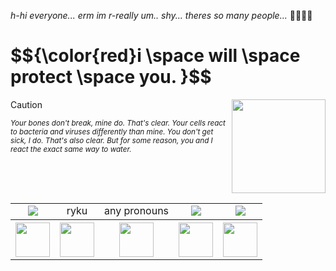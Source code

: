 <em>h-hi everyone... erm im r-really um.. shy... theres so many people...</em> 🥺🍼🌹✨
<h1> $${\color{red}i \space will \space protect \space you. }$$</h1>
<table align="right">
  <div align="center">
    <tr>
       <tr align="center">
      <td><img src="https://ellezag.neocities.org/images/arahamu.gif"></td>
      <td>ryku</td>
      <td>any pronouns</td>
      <td><img src="https://images-wixmp-ed30a86b8c4ca887773594c2.wixmp.com/f/dc6a6c7a-4360-4519-a52d-5aa34ce8d0b5/dc0uh6t-5aec1154-1f74-4017-a148-7f48ad365243.gif?token=eyJ0eXAiOiJKV1QiLCJhbGciOiJIUzI1NiJ9.eyJzdWIiOiJ1cm46YXBwOjdlMGQxODg5ODIyNjQzNzNhNWYwZDQxNWVhMGQyNmUwIiwiaXNzIjoidXJuOmFwcDo3ZTBkMTg4OTgyMjY0MzczYTVmMGQ0MTVlYTBkMjZlMCIsIm9iaiI6W1t7InBhdGgiOiJcL2ZcL2RjNmE2YzdhLTQzNjAtNDUxOS1hNTJkLTVhYTM0Y2U4ZDBiNVwvZGMwdWg2dC01YWVjMTE1NC0xZjc0LTQwMTctYTE0OC03ZjQ4YWQzNjUyNDMuZ2lmIn1dXSwiYXVkIjpbInVybjpzZXJ2aWNlOmZpbGUuZG93bmxvYWQiXX0.rcDeAELXBIPfvcpYbhzgZ7qcf-TG98nAYvHh_G2XnAY"></td>
      <td><img src="https://images-wixmp-ed30a86b8c4ca887773594c2.wixmp.com/f/8f00f49c-b8a8-4da1-8920-241ac37da4e7/doii81-704b3509-02bf-47ec-8e20-774481488922.gif?token=eyJ0eXAiOiJKV1QiLCJhbGciOiJIUzI1NiJ9.eyJzdWIiOiJ1cm46YXBwOjdlMGQxODg5ODIyNjQzNzNhNWYwZDQxNWVhMGQyNmUwIiwiaXNzIjoidXJuOmFwcDo3ZTBkMTg4OTgyMjY0MzczYTVmMGQ0MTVlYTBkMjZlMCIsIm9iaiI6W1t7InBhdGgiOiJcL2ZcLzhmMDBmNDljLWI4YTgtNGRhMS04OTIwLTI0MWFjMzdkYTRlN1wvZG9paTgxLTcwNGIzNTA5LTAyYmYtNDdlYy04ZTIwLTc3NDQ4MTQ4ODkyMi5naWYifV1dLCJhdWQiOlsidXJuOnNlcnZpY2U6ZmlsZS5kb3dubG9hZCJdfQ.ggg8nesKoiTtnzqqcFBKvXHrLca7epb4RRuY1Awz7qc"></td>
    </tr>
      <th><img src="https://images-wixmp-ed30a86b8c4ca887773594c2.wixmp.com/f/fbd8162b-d743-40fe-96f7-473ae5e14c36/d7o1qxl-5f5c71ca-55d2-4c73-91aa-24214f8db414.gif?token=eyJ0eXAiOiJKV1QiLCJhbGciOiJIUzI1NiJ9.eyJzdWIiOiJ1cm46YXBwOjdlMGQxODg5ODIyNjQzNzNhNWYwZDQxNWVhMGQyNmUwIiwiaXNzIjoidXJuOmFwcDo3ZTBkMTg4OTgyMjY0MzczYTVmMGQ0MTVlYTBkMjZlMCIsIm9iaiI6W1t7InBhdGgiOiJcL2ZcL2ZiZDgxNjJiLWQ3NDMtNDBmZS05NmY3LTQ3M2FlNWUxNGMzNlwvZDdvMXF4bC01ZjVjNzFjYS01NWQyLTRjNzMtOTFhYS0yNDIxNGY4ZGI0MTQuZ2lmIn1dXSwiYXVkIjpbInVybjpzZXJ2aWNlOmZpbGUuZG93bmxvYWQiXX0.2jF-w4hfXtqJo3zD0VKCO21CKOowhYoGtuJeZ71gT-o" height="55"></th>
      <th><img src="https://images-wixmp-ed30a86b8c4ca887773594c2.wixmp.com/f/9685621e-32f1-4862-8dc1-2e59c42a5252/dau6r31-8a7a49b3-5f16-4c3d-b1b7-1ee272df3f2a.gif?token=eyJ0eXAiOiJKV1QiLCJhbGciOiJIUzI1NiJ9.eyJzdWIiOiJ1cm46YXBwOjdlMGQxODg5ODIyNjQzNzNhNWYwZDQxNWVhMGQyNmUwIiwiaXNzIjoidXJuOmFwcDo3ZTBkMTg4OTgyMjY0MzczYTVmMGQ0MTVlYTBkMjZlMCIsIm9iaiI6W1t7InBhdGgiOiJcL2ZcLzk2ODU2MjFlLTMyZjEtNDg2Mi04ZGMxLTJlNTljNDJhNTI1MlwvZGF1NnIzMS04YTdhNDliMy01ZjE2LTRjM2QtYjFiNy0xZWUyNzJkZjNmMmEuZ2lmIn1dXSwiYXVkIjpbInVybjpzZXJ2aWNlOmZpbGUuZG93bmxvYWQiXX0.QdNSOKiT-PP9jQ0fgJHxUHmtUlXdYiM1d48l9zCKkf4" height="55"></th>
      <th><img src="https://images-wixmp-ed30a86b8c4ca887773594c2.wixmp.com/f/6a4599d1-b510-4993-9349-22a196394b45/d1c1ztv-7e4ccdee-c493-4731-85c2-424c78b9490e.jpg/v1/fill/w_100,h_57,q_75,strp/i_m_gonna_eat_you_stamp_by_inumoshi_d1c1ztv-fullview.jpg?token=eyJ0eXAiOiJKV1QiLCJhbGciOiJIUzI1NiJ9.eyJzdWIiOiJ1cm46YXBwOjdlMGQxODg5ODIyNjQzNzNhNWYwZDQxNWVhMGQyNmUwIiwiaXNzIjoidXJuOmFwcDo3ZTBkMTg4OTgyMjY0MzczYTVmMGQ0MTVlYTBkMjZlMCIsIm9iaiI6W1t7ImhlaWdodCI6Ijw9NTciLCJwYXRoIjoiXC9mXC82YTQ1OTlkMS1iNTEwLTQ5OTMtOTM0OS0yMmExOTYzOTRiNDVcL2QxYzF6dHYtN2U0Y2NkZWUtYzQ5My00NzMxLTg1YzItNDI0Yzc4Yjk0OTBlLmpwZyIsIndpZHRoIjoiPD0xMDAifV1dLCJhdWQiOlsidXJuOnNlcnZpY2U6aW1hZ2Uub3BlcmF0aW9ucyJdfQ.dPoGbJfSYnNZUm6w-hxerRuVgHr-rUiNl0Ux-Nj0CDw" height="55"></th>
      <th><img src="https://images-wixmp-ed30a86b8c4ca887773594c2.wixmp.com/f/b01f2d65-43ac-40f3-b0e7-e9f72548e666/d12bdtg-6f0e6df6-4ee3-4c34-9f44-846e075f321c.gif?token=eyJ0eXAiOiJKV1QiLCJhbGciOiJIUzI1NiJ9.eyJzdWIiOiJ1cm46YXBwOjdlMGQxODg5ODIyNjQzNzNhNWYwZDQxNWVhMGQyNmUwIiwiaXNzIjoidXJuOmFwcDo3ZTBkMTg4OTgyMjY0MzczYTVmMGQ0MTVlYTBkMjZlMCIsIm9iaiI6W1t7InBhdGgiOiJcL2ZcL2IwMWYyZDY1LTQzYWMtNDBmMy1iMGU3LWU5ZjcyNTQ4ZTY2NlwvZDEyYmR0Zy02ZjBlNmRmNi00ZWUzLTRjMzQtOWY0NC04NDZlMDc1ZjMyMWMuZ2lmIn1dXSwiYXVkIjpbInVybjpzZXJ2aWNlOmZpbGUuZG93bmxvYWQiXX0.PlVaWN3fbjuHWKga-561Xh5AZO5syufyaX8coXMxiBM" height="55"></th>
      <th><img src="https://images-wixmp-ed30a86b8c4ca887773594c2.wixmp.com/f/a4c53add-8a91-4bf2-a1e9-22397b260a7d/ddbrnb9-35401710-2fb4-4aed-ae53-cb93f6886c06.png?token=eyJ0eXAiOiJKV1QiLCJhbGciOiJIUzI1NiJ9.eyJzdWIiOiJ1cm46YXBwOjdlMGQxODg5ODIyNjQzNzNhNWYwZDQxNWVhMGQyNmUwIiwiaXNzIjoidXJuOmFwcDo3ZTBkMTg4OTgyMjY0MzczYTVmMGQ0MTVlYTBkMjZlMCIsIm9iaiI6W1t7InBhdGgiOiJcL2ZcL2E0YzUzYWRkLThhOTEtNGJmMi1hMWU5LTIyMzk3YjI2MGE3ZFwvZGRicm5iOS0zNTQwMTcxMC0yZmI0LTRhZWQtYWU1My1jYjkzZjY4ODZjMDYucG5nIn1dXSwiYXVkIjpbInVybjpzZXJ2aWNlOmZpbGUuZG93bmxvYWQiXX0.V1tRJ7bv9_OSmM9ppCo2uXnLbbLE_cBJ74Qise-xTMQ" height="55"></th>
    </tr>
<img src="https://ellezag.neocities.org/images/shinji_koromaru.gif" height="150" width="150" align="right" >  

  > [!CAUTION]
> <em><small> Your bones don't break, mine do. That's clear. Your cells react to bacteria and viruses differently than mine. You don't get sick, I do. That's also clear. But for some reason, you and I react the exact same way to water.

  <h2></h2>
<!--
**rykuzu/rykuzu** is a ✨ _special_ ✨ repository because its `README.md` (this file) appears on your GitHub profile.

Here are some ideas to get you started:

- 🔭 I’m currently working on ...
- 🌱 I’m currently learning ...
- 👯 I’m looking to collaborate on ...
- 🤔 I’m looking for help with ...
- 💬 Ask me about ...
- 📫 How to reach me: ...
- 😄 Pronouns: ...
- ⚡ Fun fact: ...
-->
